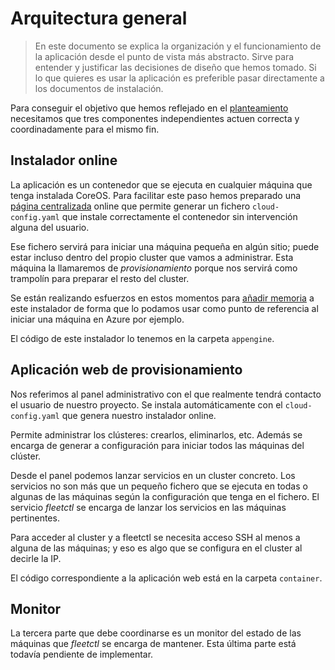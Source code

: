 
Arquitectura general
====================

> En este documento se explica la organización y el funcionamiento de la aplicación desde el punto de vista más abstracto. Sirve para entender y justificar las decisiones de diseño que hemos tomado. Si lo que quieres es usar la aplicación es preferible pasar directamente a los documentos de instalación.

Para conseguir el objetivo que hemos reflejado en el [planteamiento](planteamiento.md) necesitamos que tres componentes independientes actuen correcta y coordinadamente para el mismo fin.



Instalador online
-----------------

La aplicación es un contenedor que se ejecuta en cualquier máquina que tenga instalada CoreOS. Para facilitar este paso hemos preparado una [página centralizada](http://virtual-vulcano.appspot.com/) online que permite generar un fichero ```cloud-config.yaml``` que instale correctamente el contenedor sin intervención alguna del usuario.

Ese fichero servirá para iniciar una máquina pequeña en algún sitio; puede estar incluso dentro del propio cluster que vamos a administrar. Esta máquina la llamaremos de *provisionamiento* porque nos servirá como trampolín para preparar el resto del cluster.

Se están realizando esfuerzos en estos momentos para [añadir memoria](https://github.com/ernestoalejo/virtual-vulcano/issues/23) a este instalador de forma que lo podamos usar como punto de referencia al iniciar una máquina en Azure por ejemplo.

El código de este instalador lo tenemos en la carpeta ```appengine```.



Aplicación web de provisionamiento
----------------------------------

Nos referimos al panel administrativo con el que realmente tendrá contacto el usuario de nuestro proyecto. Se instala automáticamente con el ```cloud-config.yaml``` que genera nuestro instalador online.

Permite administrar los clústeres: crearlos, eliminarlos, etc. Además se encarga de generar a configuración para iniciar todos las máquinas del clúster.

Desde el panel podemos lanzar servicios en un cluster concreto. Los servicios no son más que un pequeño fichero que se ejecuta en todas o algunas de las máquinas según la configuración que tenga en el fichero. El servicio *fleetctl* se encarga de lanzar los servicios en las máquinas pertinentes.

Para acceder al cluster y a fleetctl se necesita acceso SSH al menos a alguna de las máquinas; y eso es algo que se configura en el cluster al decirle la IP.

El código correspondiente a la aplicación web está en la carpeta ```container```.



Monitor
-------

La tercera parte que debe coordinarse es un monitor del estado de las máquinas que *fleetctl* se encarga de mantener. Esta última parte está todavía pendiente de implementar.
